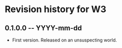 # Revision history for W3

## 0.1.0.0 -- YYYY-mm-dd

* First version. Released on an unsuspecting world.
